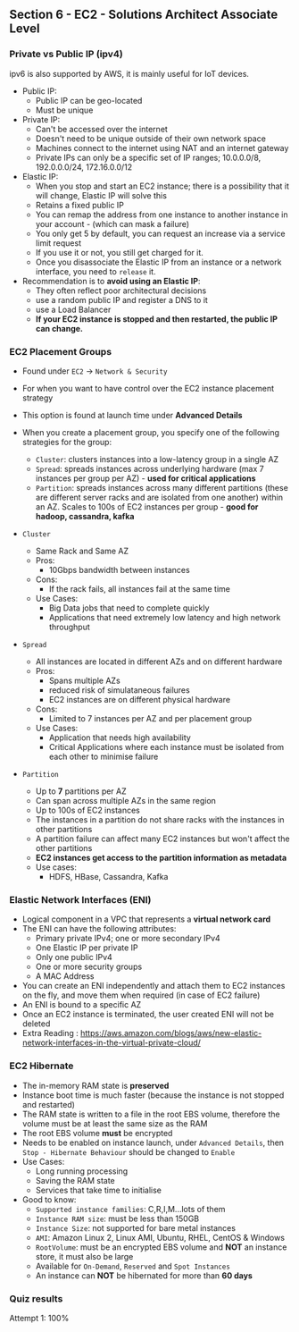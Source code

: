 ## Section 6 - EC2 - Solutions Architect Associate Level  

### Private vs Public IP (ipv4)  
ipv6 is also supported by AWS, it is mainly useful for IoT devices.  

- Public IP:  
  - Public IP can be geo-located  
  - Must be unique  
- Private IP:  
  - Can't be accessed over the internet  
  - Doesn't need to be unique outside of their own network space  
  - Machines connect to the internet using NAT and an internet gateway  
  - Private IPs can only be a specific set of IP ranges; 10.0.0.0/8, 192.0.0.0/24, 172.16.0.0/12
- Elastic IP:  
  - When you stop and start an EC2 instance; there is a possibility that it will change, Elastic IP will solve this  
  - Retains a fixed public IP  
  - You can remap the address from one instance to another instance in your account - (which can mask a failure)  
  - You only get 5 by default, you can request an increase via a service limit request  
  - If you use it or not, you still get charged for it.  
  - Once you disassociate the Elastic IP from an instance or a network interface, you need to `release` it.
- Recommendation is to **avoid using an Elastic IP**:  
  - They often reflect poor architectural decisions  
  - use a random public IP and register a DNS to it  
  - use a Load Balancer  
  - **If your EC2 instance is stopped and then restarted, the public IP can change.**  

### EC2 Placement Groups  
- Found under `EC2` -> `Network & Security`  
- For when you want to have control over the EC2 instance placement strategy  
- This option is found at launch time under **Advanced Details**  
- When you create a placement group, you specify one of the following strategies for the group:  
  - `Cluster`: clusters instances into a low-latency group in a single AZ  
  - `Spread`: spreads instances across underlying hardware (max 7 instances per group per AZ) - **used for critical applications**  
  - `Partition`: spreads instances across many different partitions (these are different server racks and are isolated from one another) within an AZ. Scales to 100s of EC2 instances per group - **good for hadoop, cassandra, kafka**    

- `Cluster`  
  - Same Rack and Same AZ  
  - Pros:  
    - 10Gbps bandwidth between instances  
  - Cons:  
    - If the rack fails, all instances fail at the same time  
  - Use Cases:  
    - Big Data jobs that need to complete quickly  
    - Applications that need extremely low latency and high network throughput  
- `Spread`  
  - All instances are located in different AZs and on different hardware  
  - Pros:  
    - Spans multiple AZs  
    - reduced risk of simulataneous failures  
    - EC2 instances are on different physical hardware  
  - Cons:  
    - Limited to 7 instances per AZ and per placement group  
  - Use Cases:  
    - Application that needs high availability  
    - Critical Applications where each instance must be isolated from each other to minimise failure  
- `Partition`  
  - Up to **7** partitions per AZ  
  - Can span across multiple AZs in the same region  
  - Up to 100s of EC2 instances  
  - The instances in a partition do not share racks with the instances in other partitions  
  - A partition failure can affect many EC2 instances but won't affect the other partitions  
  - **EC2 instances get access to the partition information as metadata**  
  - Use cases:  
    - HDFS, HBase, Cassandra, Kafka  

### Elastic Network Interfaces (ENI)  
- Logical component in a VPC that represents a **virtual network card**  
- The ENI can have the following attributes:  
  - Primary private IPv4; one or more secondary IPv4  
  - One Elastic IP per private IP  
  - Only one public IPv4  
  - One or more security groups  
  - A MAC Address  
- You can create an ENI independently and attach them to EC2 instances on the fly, and move them when required (in case of EC2 failure)  
- An ENI is bound to a specific AZ  
- Once an EC2 instance is terminated, the user created ENI will not be deleted  
- Extra Reading : https://aws.amazon.com/blogs/aws/new-elastic-network-interfaces-in-the-virtual-private-cloud/  

### EC2 Hibernate  
- The in-memory RAM state is **preserved**  
- Instance boot time is much faster (because the instance is not stopped and restarted)  
- The RAM state is written to a file in the root EBS volume, therefore the volume must be at least the same size as the RAM    
- The root EBS volume **must** be encrypted  
- Needs to be enabled on instance launch, under `Advanced Details`, then `Stop - Hibernate Behaviour` should be changed to `Enable`  
- Use Cases:  
  - Long running processing  
  - Saving the RAM state  
  - Services that take time to initialise  
- Good to know:  
  - `Supported instance families`: C,R,I,M...lots of them    
  - `Instance RAM size`: must be less than 150GB  
  - `Instance Size`: not supported for bare metal instances  
  - `AMI`: Amazon Linux 2, Linux AMI, Ubuntu, RHEL, CentOS & Windows  
  - `RootVolume`: must be an encrypted EBS volume and **NOT** an instance store, it must also be large  
  - Available for `On-Demand`, `Reserved` and `Spot Instances`  
  - An instance can **NOT** be hibernated for more than **60 days**  
  
### Quiz results  
Attempt 1: 100%  